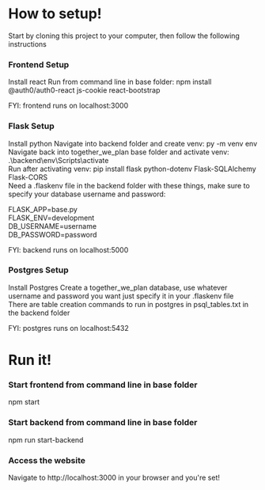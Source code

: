 # How to setup!

Start by cloning this project to your computer, then follow the following instructions

### Frontend Setup
Install react
Run from command line in base folder: npm install @auth0/auth0-react js-cookie react-bootstrap  
  
FYI: frontend runs on localhost:3000

### Flask Setup
Install python
Navigate into backend folder and create venv: py -m venv env  
Navigate back into together_we_plan base folder and activate venv: .\backend\env\Scripts\activate  
Run after activating venv: pip install flask python-dotenv Flask-SQLAlchemy Flask-CORS  
Need a .flaskenv file in the backend folder with these things, make sure to specify your database username and password:  
  
FLASK_APP=base.py  
FLASK_ENV=development  
DB_USERNAME=username  
DB_PASSWORD=password  

FYI: backend runs on localhost:5000

### Postgres Setup
Install Postgres
Create a together_we_plan database, use whatever username and password you want just specify it in your .flaskenv file  
There are table creation commands to run in postgres in psql_tables.txt in the backend folder  

FYI: postgres runs on localhost:5432

# Run it!

### Start frontend from command line in base folder  
npm start

### Start backend from command line in base folder  
npm run start-backend

### Access the website  
Navigate to http://localhost:3000 in your browser and you're set!
